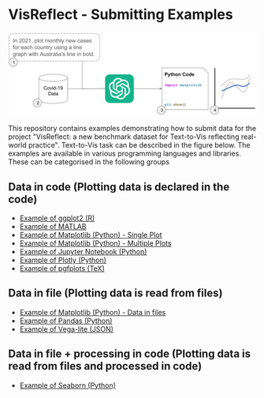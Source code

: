# VisReflect - Submitting Examples

<!-- HTML image -->
<p align="center">
  <img src="./images/text-to-vis-pipeline.png" width="600">
</p>

This repository contains examples demonstrating how to submit data for the project "VisReflect: a new benchmark dataset for Text-to-Vis reflecting real-world practice". 
Text-to-Vis task can be described in the figure below.
The examples are available in various programming languages and libraries.
These can be categorised in the following groups

## Data in code (Plotting data is declared in the code)
- [Example of ggplot2 (R)](./example_ggplot2/README.md)
- [Example of MATLAB ](./example_matlab/README.md)
- [Example of Matplotlib (Python) - Single Plot](./example_matplotlib_1/README.md)
- [Example of Matplotlib (Python) - Multiple Plots](./example_matplotlib_3/README.md)
- [Example of Jupyter Notebook (Python)](./example_notebook/README.md)
- [Example of Plotly (Python)](./example_plotly/README.md)
- [Example of pgfplots (TeX)](./example_tex/README.md)


## Data in file (Plotting data is read from files)
- [Example of Matplotlib (Python) - Data in files ](./example_matplotlib_2/README.md)
- [Example of Pandas (Python)](./example_pandas/README.md)
- [Example of Vega-lite (JSON)](./example_vegalite/README.md)

## Data in file + processing in code (Plotting data is read from files and processed in code)
- [Example of Seaborn (Python)](./example_seaborn/README.md)
